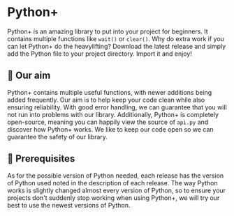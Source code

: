# Python+
Python+ is an amazing library to put into your project for beginners. It contains multiple functions like `wait()` or `clear()`.
Why do extra work if you can let Python+ do the heavylifting? Download the latest release and simply add the Python file to your project directory. Import it and enjoy!

## 🎯 Our aim
Python+ contains multiple useful functions, with newer additions being added frequently. Our aim is to help keep your code clean while also ensuring reliability. With good error handling, we can guarantee that you will not run into problems with our library.
Additionally, Python+ is completely open-source, meaning you can happily view the source of `api.py` and discover how Python+ works.
We like to keep our code open so we can guarantee the safety of our library.

## 📃 Prerequisites
As for the possible version of Python needed, each release has the version of Python used noted in the description of each release.
The way Python works is slightly changed almost every version of Python, so to ensure your projects don't suddenly stop working when using Python+, we will try our best to use the newest versions of Python.
